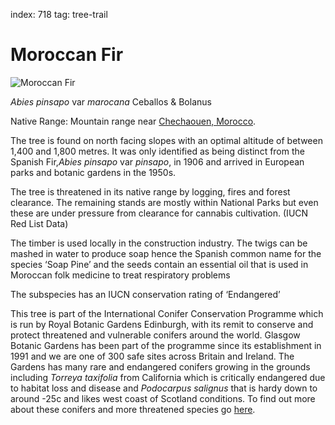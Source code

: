 index: 718
tag: tree-trail

# Moroccan Fir

![Moroccan Fir](moroccan-fir.jpg)

<p class="species-info"><em>Abies pinsapo</em> var <em>marocana</em> Ceballos & Bolanus</p>

Native Range: Mountain range near [Chechaouen, Morocco](/wiki/Chefchaouen).

The tree is found on north facing slopes with an optimal altitude of between 1,400 and 1,800 metres. It was only
identified as being distinct from the Spanish Fir,_Abies pinsapo_ var _pinsapo_, in 1906 and arrived in European parks
and botanic gardens in the 1950s.

The tree is threatened in its native range by logging, fires and forest clearance. The remaining stands are mostly
  within National Parks but even these are under pressure from clearance for cannabis cultivation. (IUCN Red List Data)

The timber is used locally in the construction industry. The twigs can be mashed in water to produce soap hence the
  Spanish common name for the species ‘Soap Pine’ and the seeds contain an essential oil that is used in Moroccan folk
  medicine to treat respiratory problems

The subspecies has an IUCN conservation rating of ‘Endangered’

This tree is part of the International Conifer Conservation Programme which is run by Royal Botanic Gardens
Edinburgh, with its remit to conserve and protect threatened and vulnerable conifers around the world.
Glasgow Botanic Gardens has been part of the programme since its establishment in 1991 and we are one of 300
safe sites across Britain and Ireland. The Gardens has many rare and endangered conifers growing in the grounds
including _Torreya taxifolia_ from California which is critically endangered due to habitat loss and disease and
_Podocarpus salignus_ that is hardy down to around -25c and likes west coast of Scotland conditions.
To find out more about these conifers and more threatened species go [here][1].

[1]: http://www.threatenedconifers.rbge.org.uk